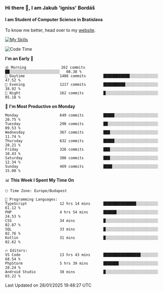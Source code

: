 ### Hi there 👋, I am Jakub 'igniss' Bordáš

#### I am Student of Computer Science in Bratislava
To know me better, head over to my [website](https://bordas.sk).

[![My Skills](https://skillicons.dev/icons?i=js,typescript,html,css,figma,svelte,vue,next,postgresql,nest,express,nodejs)](https://bordas.sk)


<!--START_SECTION:waka-->
![Code Time](http://img.shields.io/badge/Code%20Time-1%2C664%20hrs%204%20mins-blue)

**I'm an Early 🐤** 

```text
🌞 Morning                262 commits         ██░░░░░░░░░░░░░░░░░░░░░░░   08.38 % 
🌆 Daytime                1486 commits        ████████████░░░░░░░░░░░░░   47.52 % 
🌃 Evening                1217 commits        ██████████░░░░░░░░░░░░░░░   38.92 % 
🌙 Night                  162 commits         █░░░░░░░░░░░░░░░░░░░░░░░░   05.18 % 
```
📅 **I'm Most Productive on Monday** 

```text
Monday                   649 commits         █████░░░░░░░░░░░░░░░░░░░░   20.75 % 
Tuesday                  298 commits         ██░░░░░░░░░░░░░░░░░░░░░░░   09.53 % 
Wednesday                367 commits         ███░░░░░░░░░░░░░░░░░░░░░░   11.74 % 
Thursday                 632 commits         █████░░░░░░░░░░░░░░░░░░░░   20.21 % 
Friday                   326 commits         ███░░░░░░░░░░░░░░░░░░░░░░   10.43 % 
Saturday                 386 commits         ███░░░░░░░░░░░░░░░░░░░░░░   12.34 % 
Sunday                   469 commits         ████░░░░░░░░░░░░░░░░░░░░░   15.00 % 
```


📊 **This Week I Spent My Time On** 

```text
🕑︎ Time Zone: Europe/Budapest

💬 Programming Languages: 
TypeScript               12 hrs 14 mins      ███████████████░░░░░░░░░░   61.12 % 
PHP                      4 hrs 54 mins       ██████░░░░░░░░░░░░░░░░░░░   24.53 % 
CSS                      34 mins             █░░░░░░░░░░░░░░░░░░░░░░░░   02.87 % 
SQL                      33 mins             █░░░░░░░░░░░░░░░░░░░░░░░░   02.76 % 
Kotlin                   31 mins             █░░░░░░░░░░░░░░░░░░░░░░░░   02.62 % 

🔥 Editors: 
VS Code                  13 hrs 43 mins      █████████████████░░░░░░░░   68.54 % 
PhpStorm                 5 hrs 39 mins       ███████░░░░░░░░░░░░░░░░░░   28.24 % 
Android Studio           38 mins             █░░░░░░░░░░░░░░░░░░░░░░░░   03.22 % 
```


 Last Updated on 28/01/2025 19:48:27 UTC
<!--END_SECTION:waka-->
